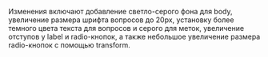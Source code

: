 Изменения включают добавление светло-серого фона для body, увеличение размера шрифта вопросов до 20px, установку более темного цвета текста для вопросов и серого для меток, увеличение отступов у label и radio-кнопок, а также небольшое увеличение размера radio-кнопок с помощью transform.
